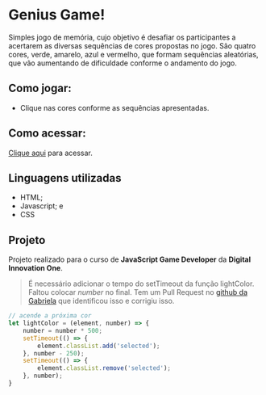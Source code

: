 # Genius Game!
Simples jogo de memória, cujo objetivo é desafiar os participantes a acertarem as diversas sequências de cores propostas no jogo. São quatro cores, verde, amarelo, azul e vermelho, que formam sequências aleatórias, que vão aumentando de dificuldade conforme o andamento do jogo.

## Como jogar:
* Clique nas cores conforme as sequências apresentadas.

## Como acessar:

[Clique aqui](https://siqueira-gustavo.github.io/geniusGame) para acessar.

## Linguagens utilizadas
* HTML;
* Javascript; e
* CSS

## Projeto
Projeto realizado para o curso de **JavaScript Game Developer** da **Digital Innovation One**.


>É necessário adicionar o tempo do setTimeout da função lightColor. Faltou colocar _number_ no final. Tem um Pull Request no [github da Gabriela](https://github.com/SpruceGabriela/genesis-dio) que identificou isso e corrigiu isso.

```javascript
// acende a próxima cor
let lightColor = (element, number) => {
    number = number * 500;
    setTimeout(() => {
        element.classList.add('selected');
    }, number - 250);
    setTimeout(() => {
        element.classList.remove('selected');
    }, number);
}
```
